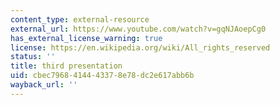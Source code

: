 ```yaml
---
content_type: external-resource
external_url: https://www.youtube.com/watch?v=gqNJAoepCg0
has_external_license_warning: true
license: https://en.wikipedia.org/wiki/All_rights_reserved
status: ''
title: third presentation
uid: cbec7968-4144-4337-8e78-dc2e617abb6b
wayback_url: ''
---
```

